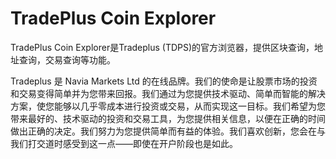 # TradePlus Coin Explorer

TradePlus Coin Explorer是Tradeplus (TDPS)的官方浏览器，提供区块查询，地址查询，交易查询等功能。

Tradeplus 是 Navia Markets Ltd 的在线品牌。我们的使命是让股票市场的投资和交易变得简单并为您带来回报。我们通过为您提供技术驱动、简单而智能的解决方案，使您能够以几乎零成本进行投资或交易，从而实现这一目标。我们希望为您带来最好的、技术驱动的投资和交易工具，为您提供相关信息，以便在正确的时间做出正确的决定。我们努力为您提供简单而有益的体验。我们喜欢创新，您会在与我们打交道时感受到这一点——即使在开户阶段也是如此。
